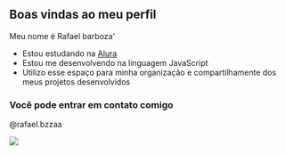 ## Boas vindas ao meu perfil

Meu nome é Rafael barboza'  

- Estou estudando na [Alura](https://www.alura.com)
- Estou me desenvolvendo na linguagem JavaScript
- Utilizo esse espaço para minha organização e compartilhamente dos meus projetos desenvolvidos

### Você pode entrar em contato comigo 

@rafael.bzzaa

![](https://media1.tenor.com/m/DEpGK02sAloAAAAd/caminhao-drift.gif)
